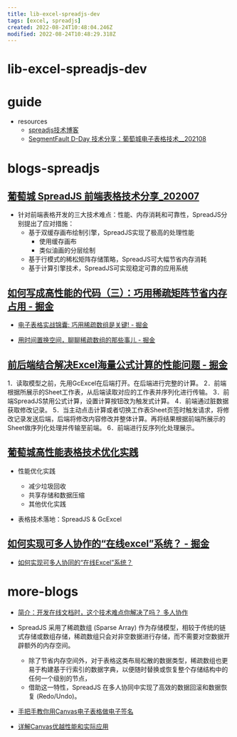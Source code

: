 ```yaml
---
title: lib-excel-spreadjs-dev
tags: [excel, spreadjs]
created: 2022-08-24T10:48:04.246Z
modified: 2022-08-24T10:48:29.318Z
---
```


# lib-excel-spreadjs-dev

# guide

- resources
  - [spreadjs技术博客](https://www.grapecity.com.cn/blogs/categories/spread)
  - [SegmentFault D-Day 技术分享：葡萄城电子表格技术__202108](https://www.grapecity.com.cn/blogs/spreadjs-segmentfault-d-day)
# blogs-spreadjs

## [葡萄城 SpreadJS 前端表格技术分享_202007](https://zhuanlan.zhihu.com/p/164731403)

- 针对前端表格开发的三大技术难点：性能、内存消耗和可靠性，SpreadJS分别提出了应对措施：
  - 基于双缓存画布绘制引擎，SpreadJS实现了极高的处理性能
    - 使用缓存画布
    - 类似油画的分层绘制
  - 基于行模式的稀松矩阵存储策略，SpreadJS可大幅节省内存消耗
  - 基于计算引擎技术，SpreadJS可实现稳定可靠的应用系统

## [如何写成高性能的代码（三）：巧用稀疏矩阵节省内存占用 - 掘金](https://juejin.cn/post/7160964641063960612)

- [电子表格实战锦囊: 巧用稀疏数组是关键! - 掘金](https://juejin.cn/post/7046958838100492318)

- [用时间置换空间，聊聊稀疏数组的那些事儿 - 掘金](https://juejin.cn/post/7012806847048450078)

## [前后端结合解决Excel海量公式计算的性能问题 - 掘金](https://juejin.cn/post/7169405648491249701)

1．读取模型之前，先用GcExcel在后端打开。在后端进行完整的计算。 
2．前端根据所展示的Sheet工作表，从后端读取对应的工作表并序列化进行传输。
3．前端SpreadJS禁用公式计算，设置计算按钮改为触发式计算。
4．前端通过脏数据获取修改记录。
5．当主动点击计算或者切换工作表Sheet页签时触发请求，将修改记录发送后端，后端将修改内容修改并整体计算。再将结果根据前端所展示的Sheet做序列化处理并传输至前端。
6．前端进行反序列化处理展示。

## [葡萄城高性能表格技术优化实践](https://ke.segmentfault.com/course/1650000038945137)

- 性能优化实践
  - 减少垃圾回收
  - 共享存储和数据压缩
  - 其他优化实践

- 表格技术落地：SpreadJS & GcExcel

## [如何实现可多人协作的“在线excel”系统？ - 掘金](https://juejin.cn/post/6844904017152180238)

- [如何实现可多人协同的“在线Excel”系统？](https://live.vhall.com/483759540)
# more-blogs
- [简介：开发在线文档时，这个技术难点你解决了吗？ 多人协作](https://www.grapecity.com.cn/blogs/spreadjs-technical-difficulties-of-online-documentation)
- SpreadJS 采用了稀疏数组 (Sparse Array) 作为存储模型，相较于传统的链式存储或数组存储，稀疏数组只会对非空数据进行存储，而不需要对空数据开辟额外的内存空间。
  - 除了节省内存空间外，对于表格这类布局松散的数据类型，稀疏数组也更易于构建基于行索引的数据字典，以便随时替换或恢复整个存储结构中的任何一个级别的节点，
  - 借助这一特性，SpreadJS 在多人协同中实现了高效的数据回滚和数据恢复 (Redo/Undo)。

- [手把手教你用Canvas电子表格做电子签名](https://www.grapecity.com.cn/blogs/spreadjs-use-canvas-spreadsheet-for-electronic-signature)

- [详解Canvas优越性能和实际应用](https://www.grapecity.com.cn/blogs/spreadjs-advantages-and-practical-applications-of-canvas)
